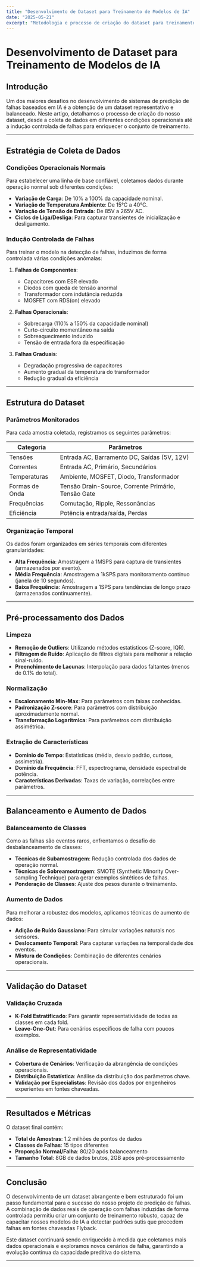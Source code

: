 ```yaml
---
title: "Desenvolvimento de Dataset para Treinamento de Modelos de IA"
date: "2025-05-21"
excerpt: "Metodologia e processo de criação do dataset para treinamento dos modelos de IA utilizados na predição de falhas em fontes chaveadas."
---
```


# Desenvolvimento de Dataset para Treinamento de Modelos de IA

## Introdução

Um dos maiores desafios no desenvolvimento de sistemas de predição de falhas baseados em IA é a obtenção de um dataset representativo e balanceado. Neste artigo, detalhamos o processo de criação do nosso dataset, desde a coleta de dados em diferentes condições operacionais até a indução controlada de falhas para enriquecer o conjunto de treinamento.

---

## Estratégia de Coleta de Dados

### Condições Operacionais Normais
Para estabelecer uma linha de base confiável, coletamos dados durante operação normal sob diferentes condições:

- **Variação de Carga**: De 10% a 100% da capacidade nominal.
- **Variação de Temperatura Ambiente**: De 15°C a 40°C.
- **Variação de Tensão de Entrada**: De 85V a 265V AC.
- **Ciclos de Liga/Desliga**: Para capturar transientes de inicialização e desligamento.

### Indução Controlada de Falhas
Para treinar o modelo na detecção de falhas, induzimos de forma controlada várias condições anômalas:

1. **Falhas de Componentes**:
   - Capacitores com ESR elevado
   - Diodos com queda de tensão anormal
   - Transformador com indutância reduzida
   - MOSFET com RDS(on) elevado

2. **Falhas Operacionais**:
   - Sobrecarga (110% a 150% da capacidade nominal)
   - Curto-circuito momentâneo na saída
   - Sobreaquecimento induzido
   - Tensão de entrada fora da especificação

3. **Falhas Graduais**:
   - Degradação progressiva de capacitores
   - Aumento gradual da temperatura do transformador
   - Redução gradual da eficiência

---

## Estrutura do Dataset

### Parâmetros Monitorados
Para cada amostra coletada, registramos os seguintes parâmetros:

| Categoria | Parâmetros |
|-----------|------------|
| Tensões | Entrada AC, Barramento DC, Saídas (5V, 12V) |
| Correntes | Entrada AC, Primário, Secundários |
| Temperaturas | Ambiente, MOSFET, Diodo, Transformador |
| Formas de Onda | Tensão Drain-Source, Corrente Primário, Tensão Gate |
| Frequências | Comutação, Ripple, Ressonâncias |
| Eficiência | Potência entrada/saída, Perdas |

### Organização Temporal
Os dados foram organizados em séries temporais com diferentes granularidades:

- **Alta Frequência**: Amostragem a 1MSPS para captura de transientes (armazenados por evento).
- **Média Frequência**: Amostragem a 1kSPS para monitoramento contínuo (janela de 10 segundos).
- **Baixa Frequência**: Amostragem a 1SPS para tendências de longo prazo (armazenados continuamente).

---

## Pré-processamento dos Dados

### Limpeza
- **Remoção de Outliers**: Utilizando métodos estatísticos (Z-score, IQR).
- **Filtragem de Ruído**: Aplicação de filtros digitais para melhorar a relação sinal-ruído.
- **Preenchimento de Lacunas**: Interpolação para dados faltantes (menos de 0.1% do total).

### Normalização
- **Escalonamento Min-Max**: Para parâmetros com faixas conhecidas.
- **Padronização Z-score**: Para parâmetros com distribuição aproximadamente normal.
- **Transformação Logarítmica**: Para parâmetros com distribuição assimétrica.

### Extração de Características
- **Domínio do Tempo**: Estatísticas (média, desvio padrão, curtose, assimetria).
- **Domínio da Frequência**: FFT, espectrograma, densidade espectral de potência.
- **Características Derivadas**: Taxas de variação, correlações entre parâmetros.

---

## Balanceamento e Aumento de Dados

### Balanceamento de Classes
Como as falhas são eventos raros, enfrentamos o desafio do desbalanceamento de classes:

- **Técnicas de Subamostragem**: Redução controlada dos dados de operação normal.
- **Técnicas de Sobreamostragem**: SMOTE (Synthetic Minority Over-sampling Technique) para gerar exemplos sintéticos de falhas.
- **Ponderação de Classes**: Ajuste dos pesos durante o treinamento.

### Aumento de Dados
Para melhorar a robustez dos modelos, aplicamos técnicas de aumento de dados:

- **Adição de Ruído Gaussiano**: Para simular variações naturais nos sensores.
- **Deslocamento Temporal**: Para capturar variações na temporalidade dos eventos.
- **Mistura de Condições**: Combinação de diferentes cenários operacionais.

---

## Validação do Dataset

### Validação Cruzada
- **K-Fold Estratificado**: Para garantir representatividade de todas as classes em cada fold.
- **Leave-One-Out**: Para cenários específicos de falha com poucos exemplos.

### Análise de Representatividade
- **Cobertura de Cenários**: Verificação da abrangência de condições operacionais.
- **Distribuição Estatística**: Análise da distribuição dos parâmetros chave.
- **Validação por Especialistas**: Revisão dos dados por engenheiros experientes em fontes chaveadas.

---

## Resultados e Métricas

O dataset final contém:

- **Total de Amostras**: 1.2 milhões de pontos de dados
- **Classes de Falhas**: 15 tipos diferentes
- **Proporção Normal/Falha**: 80/20 após balanceamento
- **Tamanho Total**: 8GB de dados brutos, 2GB após pré-processamento

---

## Conclusão

O desenvolvimento de um dataset abrangente e bem estruturado foi um passo fundamental para o sucesso do nosso projeto de predição de falhas. A combinação de dados reais de operação com falhas induzidas de forma controlada permitiu criar um conjunto de treinamento robusto, capaz de capacitar nossos modelos de IA a detectar padrões sutis que precedem falhas em fontes chaveadas Flyback.

Este dataset continuará sendo enriquecido à medida que coletamos mais dados operacionais e exploramos novos cenários de falha, garantindo a evolução contínua da capacidade preditiva do sistema.

---
